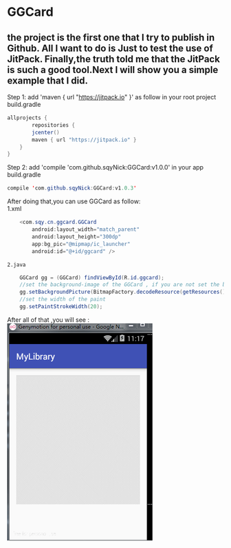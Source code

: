 GGCard
===
the project is the first one that I try to publish in Github. All I want to do is Just to test the use of JitPack. Finally,the truth told me that the JitPack is such a good tool.Next I will show you a simple example that I did.
----------------------------------------------------------------------------------------------------------------------------------------
Step 1:
 add  'maven { url "https://jitpack.io" }' as follow in your root project build.gradle
```java
allprojects {
        repositories { 
        jcenter()
        maven { url "https://jitpack.io" }
    }
}
```
Step 2:
 add 'compile 'com.github.sqyNick:GGCard:v1.0.0' in your app build.gradle
 ```java 
 compile 'com.github.sqyNick:GGCard:v1.0.3' 
```
 After doing that,you can use GGCard as follow:<br>
        1.xml
```java
	<com.sqy.cn.ggcard.GGCard
        android:layout_width="match_parent"
        android:layout_height="300dp"
        app:bg_pic="@mipmap/ic_launcher"
        android:id="@+id/ggcard" />
```
	2.java
```java
	GGCard gg = (GGCard) findViewById(R.id.ggcard);
	//set the background-image of the GGCard , if you are not set the bg_pic in the XML
	gg.setBackgroundPicture(BitmapFactory.decodeResource(getResources(),R.mipmap.ic_launcher)); 
	//set the width of the paint
	gg.setPaintStrokeWidth(20);
```
		
After all of that ,you will see :<br>
![github](https://github.com/sqyNick/GGCard/blob/master/android_ggcard.gif)

 

